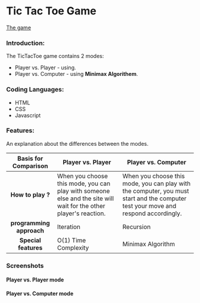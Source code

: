 # Tic Tac Toe Game
[The game](https://guyhassan.github.io/TicTacToeGame/)
### Introduction:
The TicTacToe game contains 2 modes:
- Player vs. Player - using.
- Player vs. Computer - using **Minimax Algorithem**.
  
### Coding Languages:
- HTML
- CSS
- Javascript

### Features:
An explanation about the differences between the modes.

|Basis for Comparison | Player vs. Player |  Player vs. Computer|
| :------: | ------ |------ |
|**How to play ?** | When you choose this mode, you can play with someone else and the site will wait for the other player's reaction. | When you choose this mode, you can play with the computer, you must start and the computer test your move and respond accordingly.   |
| **programming approach** | Iteration   | Recursion|
|**Special features**| O(1) Time Complexity | Minimax Algorithm |

### Screenshots

#### Player vs. Player mode


#### Player vs. Computer mode



